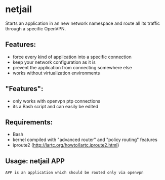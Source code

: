 # netjail

Starts an application in an new network namespace and route all its traffic through a specific OpenVPN.

## Features:
*  force every kind of application into a specific connection
*  keep your network configuration as it is
*  prevent the application from connecting somewhere else
*  works without virtualization environments

## "Features":
*  only works with openvpn ptp connections
*  its a Bash script and can easily be edited

## Requirements:
*  Bash
*  kernel compiled with "advanced router" and "policy routing" features
*  iproute2 (http://lartc.org/howto/lartc.iproute2.html)

## Usage: netjail APP

	APP is an application which should be routed only via openvpn
